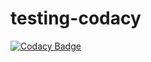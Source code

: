# testing-codacy
[![Codacy Badge](https://api.codacy.com/project/badge/Grade/535f559ea9354c9cb360e7515c8ac377)](https://app.codacy.com/gh/wohligakash/testing-codacy?utm_source=github.com&utm_medium=referral&utm_content=wohligakash/testing-codacy&utm_campaign=Badge_Grade_Settings)